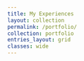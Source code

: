 ```yaml
---
title: My Experiences
layout: collection
permalink: /portfolio/
collection: portfolio
entries_layout: grid
classes: wide
---
```


<h3 class="archive__subtitle" style="margin-top: 0px;"></h3><br />
